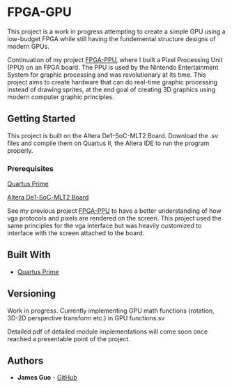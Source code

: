 # FPGA-GPU


This project is a work in progress attempting to create a simple GPU using a low-budget FPGA while still having the fundemental structure designs of modern GPUs.

Continuation of my project [FPGA-PPU](https://github.com/JamesG321/FPGA-Pixel-Processing-Unit), where I built a Pixel Processing Unit (PPU) on an FPGA board. The PPU is used by the Nintendo Entertainment System for graphic processing and was revolutionary at its time. This project aims to create hardware that can do real-time graphic processing instead of drawing sprites, at the end goal of creating 3D graphics using modern computer graphic principles.



## Getting Started

This project is built on the Altera De1-SoC-MLT2 Board. Download the .sv files and compile them on Quartus II, the Altera IDE
to run the program properly.

### Prerequisites

[Quartus Prime](https://www.altera.com/downloads/download-center.html)

[Altera De1-SoC-MLT2 Board](https://www.altera.com/content/dam/altera-www/global/en_US/portal/dsn/42/doc-us-dsnbk-42-4207350307415-de1-soc-mtl2-user-manual.pdf)

See my previous project [FPGA-PPU](https://github.com/JamesG321/FPGA-Pixel-Processing-Unit) to have a better understanding of how vga protocols and pixels are rendered on the screen. This project used the same principles for the vga interface but was heavily customized to interface with the screen attached to the board.

## Built With

* [Quartus Prime](https://www.altera.com/downloads/download-center.html)

## Versioning

Work in progress. Currently implementing GPU math functions (rotation, 3D-2D perspective transform etc.) in GPU functions.sv

Detailed pdf of detailed module implementations will come soon once reached a presentable point of the project.


## Authors

* **James Guo** - [GitHub](https://github.com/JamesG321)
